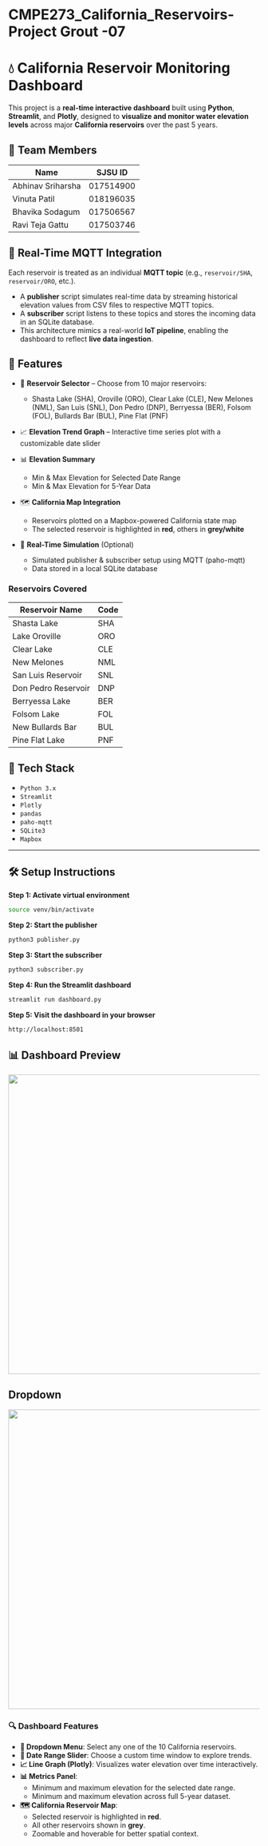 # CMPE273_California_Reservoirs- Project Grout -07

# 💧 California Reservoir Monitoring Dashboard


This project is a **real-time interactive dashboard** built using **Python**, **Streamlit**, and **Plotly**, designed to **visualize and monitor water elevation levels** across major **California reservoirs** over the past 5 years.

## 👥 Team Members

| Name                | SJSU ID     |
|---------------------|-------------|
| Abhinav Sriharsha   | 017514900   |
| Vinuta Patil        | 018196035   |
| Bhavika Sodagum     | 017506567   |
| Ravi Teja Gattu     | 017503746   |

## 🔁 Real-Time MQTT Integration

Each reservoir is treated as an individual **MQTT topic** (e.g., `reservoir/SHA`, `reservoir/ORO`, etc.).

- A **publisher** script simulates real-time data by streaming historical elevation values from CSV files to respective MQTT topics.
- A **subscriber** script listens to these topics and stores the incoming data in an SQLite database.
- This architecture mimics a real-world **IoT pipeline**, enabling the dashboard to reflect **live data ingestion**.

## 🚀 Features

- 📍 **Reservoir Selector** – Choose from 10 major reservoirs:
  - Shasta Lake (SHA), Oroville (ORO), Clear Lake (CLE), New Melones (NML), San Luis (SNL), Don Pedro (DNP), Berryessa (BER), Folsom (FOL), Bullards Bar (BUL), Pine Flat (PNF)
  
- 📈 **Elevation Trend Graph** – Interactive time series plot with a customizable date slider

- 📊 **Elevation Summary**
  - Min & Max Elevation for Selected Date Range
  - Min & Max Elevation for 5-Year Data

- 🗺️ **California Map Integration**
  - Reservoirs plotted on a Mapbox-powered California state map
  - The selected reservoir is highlighted in **red**, others in **grey/white**

- 🔄 **Real-Time Simulation** (Optional)
  - Simulated publisher & subscriber setup using MQTT (paho-mqtt)
  - Data stored in a local SQLite database
    
### Reservoirs Covered

| Reservoir Name         | Code |
|------------------------|------|
| Shasta Lake            | SHA  |
| Lake Oroville          | ORO  |
| Clear Lake             | CLE  |
| New Melones            | NML  |
| San Luis Reservoir     | SNL  |
| Don Pedro Reservoir    | DNP  |
| Berryessa Lake         | BER  |
| Folsom Lake            | FOL  |
| New Bullards Bar       | BUL  |
| Pine Flat Lake         | PNF  |






## 🧪 Tech Stack

- `Python 3.x`
- `Streamlit`
- `Plotly`
- `pandas`
- `paho-mqtt`
- `SQLite3`
- `Mapbox`

---

## 🛠️ Setup Instructions

**Step 1: Activate virtual environment**  
```bash
source venv/bin/activate
```
**Step 2: Start the publisher**  
```bash
python3 publisher.py
```
**Step 3: Start the subscriber**  
```bash
python3 subscriber.py
```
**Step 4: Run the Streamlit dashboard**  
```bash
streamlit run dashboard.py
```
**Step 5: Visit the dashboard in your browser**  
```bash
http://localhost:8501
```

## 📊 Dashboard Preview

<img src="https://github.com/vinutapatil472/CMPE273_California_Reservoirs/blob/main/assets/Screenshot%202025-03-28%20at%208.27.41%E2%80%AFPM.png" width="600"/>

## Dropdown

<img src="https://github.com/vinutapatil472/CMPE273_California_Reservoirs/blob/main/assets/Screenshot%202025-03-28%20at%208.28.04%E2%80%AFPM.png" width="600"/>


### 🔍 Dashboard Features

- **🔽 Dropdown Menu**: Select any one of the 10 California reservoirs.
- **📅 Date Range Slider**: Choose a custom time window to explore trends.
- **📈 Line Graph (Plotly)**: Visualizes water elevation over time interactively.
- **📊 Metrics Panel**:
  - Minimum and maximum elevation for the selected date range.
  - Minimum and maximum elevation across full 5-year dataset.
- **🗺️ California Reservoir Map**:
  - Selected reservoir is highlighted in **red**.
  - All other reservoirs shown in **grey**.
  - Zoomable and hoverable for better spatial context.


